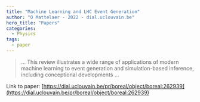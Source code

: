 ```yaml
---
title: "Machine Learning and LHC Event Generation"
author: "O Mattelaer - 2022 - dial.uclouvain.be"
hero_title: "Papers"
categories:
  - Physics
tags:
  - paper
---
```



>… This review illustrates a wide range of applications of modern machine learning to event generation and simulation-based inference, including conceptional developments …

Link to paper: [https://dial.uclouvain.be/pr/boreal/object/boreal:262939](https://dial.uclouvain.be/pr/boreal/object/boreal:262939)
